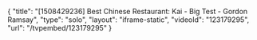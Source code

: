 {
    "title": "[1508429236] Best Chinese Restaurant: Kai - Big Test - Gordon Ramsay",
    "type": "solo",
    "layout": "iframe-static",
    "videoId": "123179295",
    "url": "\/tvpembed\/123179295"
}